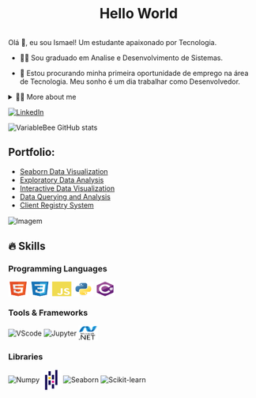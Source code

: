 <!--título-->
<div id="user-content-toc">
  <ul align="center">
    <summary><h1 style="display: inline-block">Hello World</h1></summary>
</div>

<!-- Presentation -->
<p>
  Olá 👋, eu sou Ismael! Um estudante apaixonado por Tecnologia.

  - 👨‍💻 Sou graduado em Analise e Desenvolvimento de Sistemas.

  - 🔭  Estou procurando minha primeira oportunidade de emprego na área de Tecnologia. Meu sonho é um dia trabalhar como Desenvolvedor.
</p>

<!-- Dropdown -->
<details>
  <summary>👨‍💻 More about me</summary>

  - 💬 Tenho 20 anos, atualmente moro no Brasil. Sou uma pessoa Atencioso, Amigável, Comunicável, Confiável e Dedicado.

  - ⚡ Sempre coloco em prática o que aprendo e transmito também meu conhecimento aos que necessitam de experiência. Boa comunicação com clientes e pessoas. busco sempre aprimorar meus conhecimentos para novas possibilidades no mercado de Trabalho. Gosto de trabalhar principalmente em grupos onde todos se ajudam, assim tornando o tempo mais produtivo a cada um com coisas relacionadas a Trabalho.
</details>

<!-- Links -->
[![LinkedIn](https://img.shields.io/badge/LinkedIn-0077B5?style=for-the-badge&logo=linkedin&logoColor=white)](https://www.linkedin.com/in/ismael-piva-a3a4a1264/)

<!-- GithubStats -->
![VariableBee GitHub stats](https://github-readme-stats.vercel.app/api?username=dev-ismael&show_icons=true&theme=gotham)


<!-- Portfolio -->
## Portfolio:
- [Seaborn Data Visualization](https://github.com/VariableBee/seaborn-data-visualization)
- [Exploratory Data Analysis](https://github.com/VariableBee/EDA_Loggi)
- [Interactive Data Visualization](https://github.com/VariableBee/COVID_19_DASHBOARD)
- [Data Querying and Analysis](https://github.com/VariableBee/AWS_Athena_Queries)
- [Client Registry System](https://github.com/VariableBee/Cartorio)

<!-- GIF -->
<p align="left">
  <img align="center" src="https://github.com/VariableBee/VariableBee/assets/77739311/4e9f41af-6b57-49a7-b15a-74322e96b4d7" alt="Imagem">
</p>

## 🔥 Skills
<!-- Skills: Programming Languages -->
  <div style="flex-basis: 48%;">
    <h3>Programming Languages</h3>
    <img align="center" alt="HTML" height="30" width="40" src="https://raw.githubusercontent.com/devicons/devicon/master/icons/html5/html5-original.svg">
    <img align="center" alt="CSS" height="30" width="40" src="https://raw.githubusercontent.com/devicons/devicon/master/icons/css3/css3-original.svg">
    <img align="center" alt="Js" height="30" width="40" src="https://raw.githubusercontent.com/devicons/devicon/master/icons/javascript/javascript-plain.svg">
    <img align="center" alt="Py" height="30" width="40" src="https://raw.githubusercontent.com/devicons/devicon/master/icons/python/python-original.svg">
    <img align="center" alt="CShrp" height="30" width="40" src="https://raw.githubusercontent.com/devicons/devicon/master/icons/csharp/csharp-original.svg">
    
  </div>
  
  <!-- Skills: Tools & Frameworks -->
  <div style="flex-basis: 48%;">
    <h3>Tools & Frameworks</h3>
    <img align="center" alt="VScode" height="30" width="40" src="https://cdn.jsdelivr.net/gh/devicons/devicon/icons/vscode/vscode-original.svg">
    <img align="center" alt="Jupyter" height="30" width="40" src="https://cdn.jsdelivr.net/gh/devicons/devicon/icons/jupyter/jupyter-original.svg">
    <img align="center" alt="dot" height="30" width="40" src="https://raw.githubusercontent.com/devicons/devicon/master/icons/dot-net/dot-net-original-wordmark.svg">

  </div>
  
  <!-- Skills: Libraries -->
  <div style="flex-basis: 48%;">
    <h3>Libraries</h3>
    <img align="center" alt="Numpy" height="30" width="40" src="https://cdn.jsdelivr.net/gh/devicons/devicon/icons/numpy/numpy-original.svg">
    <img align="center" alt="Pandas" src="https://raw.githubusercontent.com/devicons/devicon/2ae2a900d2f041da66e950e4d48052658d850630/icons/pandas/pandas-original.svg" alt="pandas" width="40" height="40"/>
    <img align="center" alt="Seaborn" src="https://seaborn.pydata.org/_images/logo-mark-lightbg.svg" alt="seaborn" width="40" height="40"/>
    <img align="center" alt="Scikit-learn" src="https://upload.wikimedia.org/wikipedia/commons/0/05/Scikit_learn_logo_small.svg" alt="scikit_learn" width="40" height="40"/>
  </div>
